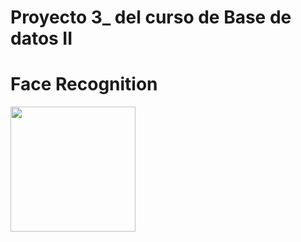 # Proyecto 3_ del curso de Base de datos II
# Face Recognition

<img src="https://upload.wikimedia.org/wikipedia/commons/7/7a/UTEC.jpg" width="200">

